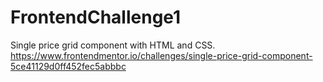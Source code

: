 # FrontendChallenge1
Single price grid component with HTML and CSS. https://www.frontendmentor.io/challenges/single-price-grid-component-5ce41129d0ff452fec5abbbc
